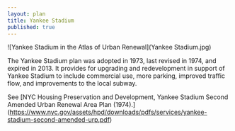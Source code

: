 ```yaml
---
layout: plan
title: Yankee Stadium
published: true
---
```


![Yankee Stadium in the Atlas of Urban Renewal](Yankee Stadium.jpg)

The Yankee Stadium plan was adopted in 1973, last revised in 1974, and expired in 2013. It provides for upgrading and redevelopment in support of Yankee Stadium to include commercial use, more parking, improved traffic flow, and improvements to the local subway.

See [NYC Housing Preservation and Development, Yankee Stadium Second Amended Urban Renewal Area Plan (1974).]
(https://www.nyc.gov/assets/hpd/downloads/pdfs/services/yankee-stadium-second-amended-urp.pdf)
